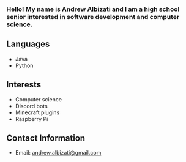 ### Hello! My name is Andrew Albizati and I am a high school senior interested in software development and computer science.
## Languages
- Java
- Python

## Interests
- Computer science
- Discord bots
- Minecraft plugins
- Raspberry Pi


## Contact Information
- Email: andrew.albizati@gmail.com
